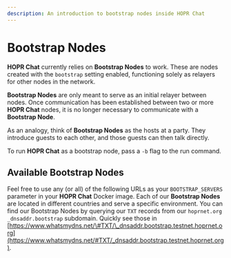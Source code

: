 ```yaml
---
description: An introduction to bootstrap nodes inside HOPR Chat
---
```


# Bootstrap Nodes

**HOPR Chat** currently relies on **Bootstrap Nodes** to work. These are nodes created with the `bootstrap` setting enabled, functioning solely as relayers for other nodes in the network.

**Bootstrap Nodes** are only meant to serve as an initial relayer between nodes. Once communication has been established between two or more **HOPR Chat** nodes, it is no longer necessary to communicate with a **Bootstrap Node**.

As an analogy, think of **Bootstrap Nodes** as the hosts at a party. They introduce guests to each other, and those guests can then talk directly.

To run **HOPR Chat** as a bootstrap node, pass a `-b` flag to the run command.

## Available Bootstrap Nodes

Feel free to use any \(or all\) of the following URLs as your `BOOTSTRAP_SERVERS` parameter in your **HOPR Chat** Docker image. Each of our **Bootstrap Nodes** are located in different countries and serve a specific environment. You can find our Bootstrap Nodes by querying our `TXT` records from our `hoprnet.org` `_dnsaddr.bootstrap` subdomain. Quickly see those in [https://www.whatsmydns.net/\#TXT/\_dnsaddr.bootstrap.testnet.hoprnet.org](https://www.whatsmydns.net/#TXT/_dnsaddr.bootstrap.testnet.hoprnet.org).
